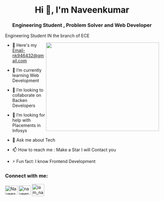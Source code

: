 <h1 align="center">Hi 👋, I'm Naveenkumar</h1>
<h3 align="center">Engineering Student , Problem Solver and Web Developer</h3>

Engineering Student IN the branch of ECE

<img align="right" width="370" height="290" src="https://i.pinimg.com/originals/47/f0/34/47f0342cec72b800463bf003eac1257e.gif">

- 🔭 Here's my Email-nk946432@gmail.com

- 🌱 I’m currently learning Web Development

- 👯 I’m looking to collaborate on Backen Developers
  
- 🤔 I’m looking for help with Placements in Infosys
  
- 💬 Ask me about Tech
  
- 📫 How to reach me : Make a Star I will Contact you
  
- ⚡ Fun fact: I know Frontend Development
  
<h3 align="left">Connect with me:</h3>
<p align="left">
<a href="https://x.com/NaveenKumar__96" target="blank"><img align="center" src="https://raw.githubusercontent.com/rahuldkjain/github-profile-readme-generator/master/src/images/icons/Social/twitter.svg" alt="Naveenkumar__96" height="30" width="40" /></a>
<a href="https://www.linkedin.com/in/naveen-kumar-1361252b7/" target="blank"><img align="center" src="https://raw.githubusercontent.com/rahuldkjain/github-profile-readme-generator/master/src/images/icons/Social/linked-in-alt.svg" alt="naveen-kumar-1361252b7" height="30" width="40" /></a>
<a href="https://instagram.com/iam_naveen_17" target="blank"><img align="center" src="https://raw.githubusercontent.com/rahuldkjain/github-profile-readme-generator/master/src/images/icons/Social/instagram.svg" alt="iam_naveen_17 height="30" width="40" /></a>


